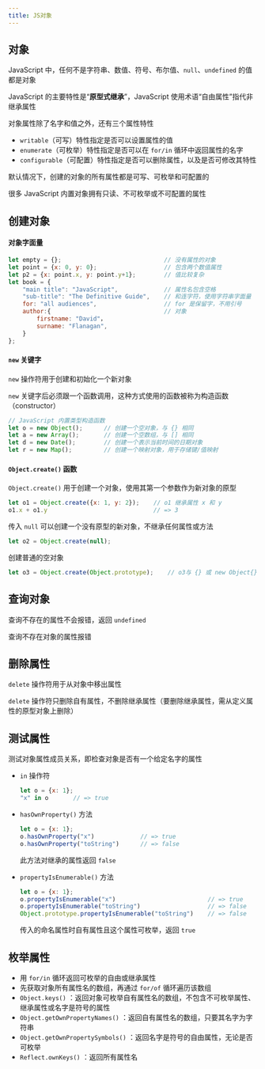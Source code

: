 ```yaml
---
title: JS对象
---
```


## 对象

JavaScript 中，任何不是字符串、数值、符号、布尔值、`null`、`undefined` 的值都是对象

JavaScript 的主要特性是“**原型式继承**”，JavaScript 使用术语“自由属性”指代非继承属性

<!--more-->

对象属性除了名字和值之外，还有三个属性特性

- `writable`（可写）特性指定是否可以设置属性的值
- `enumerate`（可枚举）特性指定是否可以在 `for/in` 循环中返回属性的名字
- `configurable`（可配置）特性指定是否可以删除属性，以及是否可修改其特性

默认情况下，创建的对象的所有属性都是可写、可枚举和可配置的

很多 JavaScript 内置对象拥有只读、不可枚举或不可配置的属性



## 创建对象

#### **对象字面量**

```js
let empty = {};                             // 没有属性的对象
let point = {x: 0, y: 0};                   // 包含两个数值属性
let p2 = {x: point.x, y: point.y+1};        // 值比较复杂
let book = {
    "main title": "JavaScript",             // 属性名包含空格
    "sub-title": "The Definitive Guide",    // 和连字符，使用字符串字面量
    for: "all audiences",                   // for 是保留字，不用引号
    author:{                                // 对象
        firstname: "David"，
        surname: "Flanagan",
    }
};
```

#### **`new` 关键字**

`new` 操作符用于创建和初始化一个新对象

`new` 关键字后必须跟一个函数调用，这种方式使用的函数被称为构造函数（constructor）

```js
// JavaScript 内置类型构造函数
let o = new Object();      // 创建一个空对象，与 {} 相同
let a = new Array();       // 创建一个空数组，与 [] 相同
let d = new Date();        // 创建一个表示当前时间的日期对象
let r = new Map();         // 创建一个映射对象，用于存储键/值映射
```

#### **`Object.create()` 函数**

`Object.create()` 用于创建一个对象，使用其第一个参数作为新对象的原型

```js
let o1 = Object.create({x: 1, y: 2});    // o1 继承属性 x 和 y
o1.x + o1.y                              // => 3
```

传入 `null` 可以创建一个没有原型的新对象，不继承任何属性或方法

```js
let o2 = Object.create(null);
```

创建普通的空对象

```js
let o3 = Object.create(Object.prototype);    // o3与 {} 或 new Object{} 类似
```







## 查询对象

查询不存在的属性不会报错，返回 `undefined`

查询不存在对象的属性报错





## 删除属性

`delete` 操作符用于从对象中移出属性

`delete` 操作符只删除自有属性，不删除继承属性（要删除继承属性，需从定义属性的原型对象上删除）





## 测试属性

测试对象属性成员关系，即检查对象是否有一个给定名字的属性

- `in` 操作符

  ```js
  let o = {x: 1};
  "x" in o       // => true
  ```

- `hasOwnProperty()` 方法

  ```js
  let o = {x: 1};
  o.hasOwnProperty("x")             // => true
  o.hasOwnProperty("toString")      // => false
  ```

  此方法对继承的属性返回 `false`

- `propertyIsEnumerable()` 方法

  ```js
  let o = {x: 1};
  o.propertyIsEnumerable("x")                          // => true
  o.propertyIsEnumerable("toString")                   // => false
  Object.prototype.propertyIsEnumerable("toString")    // => false
  ```

  传入的命名属性时自有属性且这个属性可枚举，返回 `true`







## 枚举属性

- 用 `for/in` 循环返回可枚举的自由或继承属性
- 先获取对象所有属性名的数组，再通过 `for/of` 循环遍历该数组
- `Object.keys()` ：返回对象可枚举自有属性名的数组，不包含不可枚举属性、继承属性或名字是符号的属性
- `Object.getOwnPropertyNames()` ：返回自有属性名的数组，只要其名字为字符串
- `Object.getOwnPropertySymbols()` ：返回名字是符号的自由属性，无论是否可枚举
- `Reflect.ownKeys()` ：返回所有属性名




